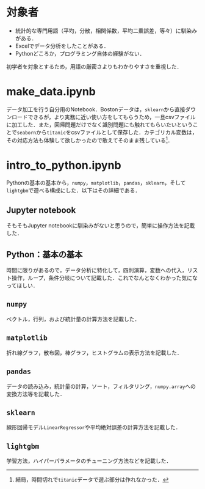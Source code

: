 # 対象者

- 統計的な専門用語（平均，分散，相関係数，平均二乗誤差，等々）に馴染みがある．
- Excelでデータ分析をしたことがある．
- Pythonどころか，プログラミング自体の経験がない．

初学者を対象とするため，用語の厳密さよりもわかりやすさを重視した．

# make_data.ipynb

データ加工を行う自分用のNotebook．Bostonデータは，`sklearn`から直接ダウンロードできるが，より実務に近い使い方をしてもらうため，一旦csvファイルに加工した．また，回帰問題だけでなく識別問題にも触れてもらいたいということで`seaborn`から`titanic`をcsvファイルとして保存した．カテゴリカル変数は，その対応方法も体験して欲しかったので敢えてそのまま残している[^1]．

[^1]: 結局，時間切れで`titanic`データで遊ぶ部分は作れなかった．

# intro_to_python.ipynb

Pythonの基本の基本から，`numpy`，`matplotlib`，`pandas`，`sklearn`，そして`lightgbm`で遊べる構成にした．以下はその詳細である．

## Jupyter notebook

そもそもJupyter notebookに馴染みがないと思うので，簡単に操作方法を記載した．

## Python：基本の基本

時間に限りがあるので，データ分析に特化して，四則演算，変数への代入，リスト操作，ループ，条件分岐について記載した．これでなんとなくわかった気になってほしい．

## `numpy`

ベクトル，行列，および統計量の計算方法を記載した．

## `matplotlib`

折れ線グラフ，散布図，棒グラフ，ヒストグラムの表示方法を記載した．

## `pandas`

データの読み込み，統計量の計算，ソート，フィルタリング，`numpy.array`への変換方法等を記載した．

## `sklearn`

線形回帰モデル`LinearRegressor`や平均絶対誤差の計算方法を記載した．

## `lightgbm`

学習方法，ハイパーパラメータのチューニング方法などを記載した．
